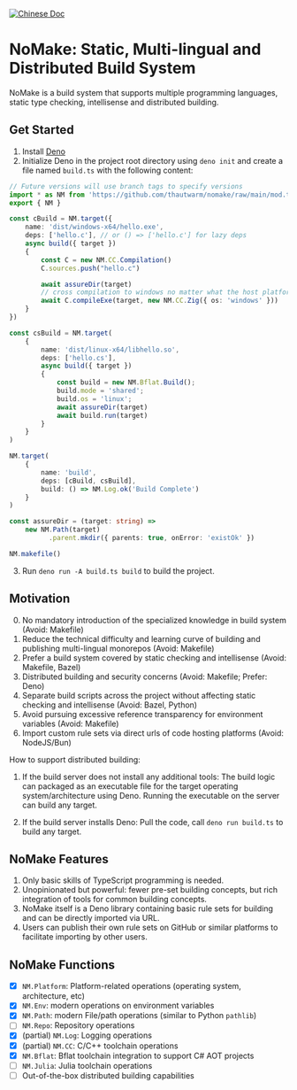 [![Chinese Doc](https://img.shields.io/badge/中文文档-latest-orange.svg)](./README.zh_CN.md)

# NoMake: Static, Multi-lingual and Distributed Build System

NoMake is a build system that supports multiple programming languages, static type checking, intellisense and distributed building.

## Get Started

1. Install [Deno](https://deno.com/)
2. Initialize Deno in the project root directory using `deno init` and create a file named `build.ts` with the following content:

```typescript
// Future versions will use branch tags to specify versions
import * as NM from 'https://github.com/thautwarm/nomake/raw/main/mod.ts'
export { NM }

const cBuild = NM.target({
    name: 'dist/windows-x64/hello.exe',
    deps: ['hello.c'], // or () => ['hello.c'] for lazy deps
    async build({ target })
    {
        const C = new NM.CC.Compilation()
        C.sources.push("hello.c")

        await assureDir(target)
        // cross compilation to windows no matter what the host platform is
        await C.compileExe(target, new NM.CC.Zig({ os: 'windows' }))
    }
})

const csBuild = NM.target(
    {
        name: 'dist/linux-x64/libhello.so',
        deps: ['hello.cs'],
        async build({ target })
        {
            const build = new NM.Bflat.Build();
            build.mode = 'shared';
            build.os = 'linux';
            await assureDir(target)
            await build.run(target)
        }
    }
)

NM.target(
    {
        name: 'build',
        deps: [cBuild, csBuild],
        build: () => NM.Log.ok('Build Complete')
    }
)

const assureDir = (target: string) =>
    new NM.Path(target)
          .parent.mkdir({ parents: true, onError: 'existOk' })

NM.makefile()
```

3. Run `deno run -A build.ts build` to build the project.

## Motivation

0. No mandatory introduction of the specialized knowledge in build system (Avoid: Makefile)
1. Reduce the technical difficulty and learning curve of building and publishing multi-lingual monorepos (Avoid: Makefile)
2. Prefer a build system covered by static checking and intellisense (Avoid: Makefile, Bazel)
3. Distributed building and security concerns (Avoid: Makefile; Prefer: Deno)
4. Separate build scripts across the project without affecting static checking and intellisense (Avoid: Bazel, Python)
5.  Avoid pursuing excessive reference transparency for environment variables (Avoid: Makefile)
6.  Import custom rule sets via direct urls of code hosting platforms (Avoid: NodeJS/Bun)

How to support distributed building:
1. If the build server does not install any additional tools: The build logic can packaged as an executable file for the target operating system/architecture using Deno. Running the executable on the server can build any target.

2. If the build server installs Deno: Pull the code, call `deno run build.ts` to build any target.

## NoMake Features

1. Only basic skills of TypeScript programming is needed.
2. Unopinionated but powerful: fewer pre-set building concepts, but rich integration of tools for common building concepts.
3. NoMake itself is a Deno library containing basic rule sets for building and can be directly imported via URL.
4. Users can publish their own rule sets on GitHub or similar platforms to facilitate importing by other users.

## NoMake Functions

- [x] `NM.Platform`: Platform-related operations (operating system, architecture, etc)
- [x] `NM.Env`: modern operations on environment variables
- [x] `NM.Path`: modern File/path operations  (similar to Python `pathlib`)
- [ ] `NM.Repo`: Repository operations
- [x] (partial) `NM.Log`: Logging operations
- [x] (partial) `NM.CC`: C/C++ toolchain operations
- [x] `NM.Bflat`: Bflat toolchain integration to support C# AOT projects
- [ ] `NM.Julia`: Julia toolchain operations
- [ ] Out-of-the-box distributed building capabilities